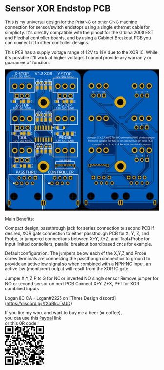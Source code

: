 # Sensor XOR Endstop PCB

This is my universal design for the PrintNC or other CNC machine connection for sensor/switch endstops using a single ethernet cable for simplicity. It's directly compatible with the pinout for the Grblhal2000 EST and Flexihal controller boards, and by using a Cabinet Breakout PCB you can connect it to other controller designs.

This PCB has a supply voltage range of 12V to 18V due to the XOR IC.  While it's possible it'll work at higher voltages I cannot provide any warranty or guarantee of function. 

![PCBfrontback](Sensor_XOR_1.2_Breakout_PCB.png)

Main Benefits: 

Compact design, passthrough jack for series connection to second PCB if desired, XOR gate connection to either passthough PCB for X, Y, Z, and Probe, or jumpered connections between X+Y, X+Z, and Tool+Probe for input limited controllers; parallel breakout board based cncs for example. 

Default configuration: The jumpers below each of the X,Y,Z,and Probe screw terminals are connecting the passthough connection to ground to provide an active low signal so when combined with a NPN-NC input, an active low (monitored) output will result from the XOR IC gate.  

Jumper X,Y,Z,P to G for NC or inverted NO single sensor
Remove jumper for NO or second sensor on next PCB
Connect X+Y, Z+X, P+T for XOR combined inputs


Logan BC CA - Logan#2225 on [Three Design discord] (https://discord.gg/fXqRkUTsUD)

If you like my work and want to buy me a beer (or coffee),  
you can use this [Paypal](https://www.paypal.com/donate/?hosted_button_id=QBMAY9ZB6N3F8) link    
or this QR code:  
![QRCode](QRCode.png)
